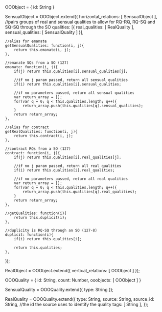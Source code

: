OOObject = {
	id: String
}

SensualObject = OOObject.extend({
	horizontal_relations: [ SensualObject ],
	//pairs groups of real and sensual qualities to allow for RQ-RQ, RQ-SQ and SQ-SQ through the SO
	qualities: [{
		real_qualities: [ RealQuality ],
		sensual_qualities: [ SensualQuality ]
	}],

	//alias for emanate
	getSensualQualities: function(i, j){
		return this.emanate(i, j);
	},

	//emanate SQs from a SO (127)
	emanate: function(i, j){
		if(j) return this.qualities[i].sensual_qualities[j];
		
		//if no j param passed, return all sensual qualities
		if(i) return this.qualities[i].sensual_qualities;

		//if no parameters passed, return all sensual qualities
		var return_array = [];
		for(var q = 0; q < this.qualities.length; q++){
			return_array.push(this.qualities[q].sensual_qualities);
		}
		return return_array;
	},

	//alias for contract
	getRealQualities: function(i, j){
		return this.contract(i, j);
	},

	//contract RQs from a SO (127)
	contract: function(i, j){
		if(j) return this.qualities[i].real_qualities[j];
		
		//if no j param passed, return all real qualities
		if(i) return this.qualities[i].real_qualities;

		//if no parameters passed, return all real qualities
		var return_array = [];
		for(var q = 0; q < this.qualities.length; q++){
			return_array.push(this.qualities[q].real_qualities);
		}
		return return_array;
	},

	//getQualities: function(i){
		return this.duplicit(i);
	},

	//duplicity is RQ-SQ through an SO (127-8)
	duplicit: function(i){
		if(i) return this.qualities[i];

		return this.qualities;
	},
});


RealObject = OOObject.extend({
	vertical_relations: [ OOObject ]
});


OOOQuality = {
	id: String,
	count: Number,
	ooobjects: [ OOObject ]
}

SensualQuality = OOOQuality.extend({
	type: String
});

RealQuality = OOOQuality.extend({
	type: String,
	source: String,
	source_id: String, //the id the source uses to identify the quality
	tags: [ String ],
});